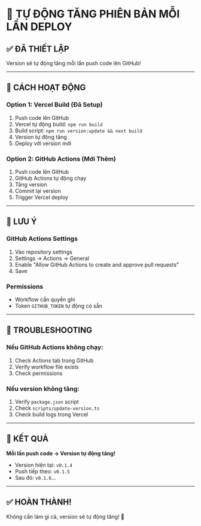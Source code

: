 # 🔄 TỰ ĐỘNG TĂNG PHIÊN BẢN MỖI LẦN DEPLOY

## ✅ ĐÃ THIẾT LẬP

Version sẽ tự động tăng mỗi lần push code lên GitHub!

---

## 🎯 CÁCH HOẠT ĐỘNG

### Option 1: Vercel Build (Đã Setup)
1. Push code lên GitHub
2. Vercel tự động build: `npm run build`
3. Build script: `npm run version:update && next build`
4. Version tự động tăng
5. Deploy với version mới

### Option 2: GitHub Actions (Mới Thêm)
1. Push code lên GitHub
2. GitHub Actions tự động chạy
3. Tăng version
4. Commit lại version
5. Trigger Vercel deploy

---

## 📝 LƯU Ý

### GitHub Actions Settings
1. Vào repository settings
2. Settings → Actions → General
3. Enable "Allow GitHub Actions to create and approve pull requests"
4. Save

### Permissions
- Workflow cần quyền ghi
- Token `GITHUB_TOKEN` tự động có sẵn

---

## 🔧 TROUBLESHOOTING

### Nếu GitHub Actions không chạy:
1. Check Actions tab trong GitHub
2. Verify workflow file exists
3. Check permissions

### Nếu version không tăng:
1. Verify `package.json` script
2. Check `scripts/update-version.ts`
3. Check build logs trong Vercel

---

## 🎉 KẾT QUẢ

**Mỗi lần push code → Version tự động tăng!**

- Version hiện tại: `v0.1.4`
- Push tiếp theo: `v0.1.5`
- Sau đó: `v0.1.6`...

---

## ✅ HOÀN THÀNH!

Không cần làm gì cả, version sẽ tự động tăng! 🚀
